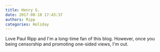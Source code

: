 ```yaml
---
title: Henry G.
date: 2017-08-10 17:43:37
authors: Ripp
categories: Holiday
---
```


 Love Paul Ripp and I'm a long-time fan of this blog. However, once you being censorship and promoting one-sided views, I'm out.